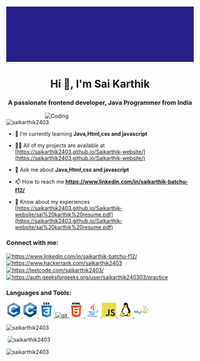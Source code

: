 <p align="center">
  <img src="https://github.com/saikarthik2403/saikarthik2403/blob/main/cideo.gif" alt="Sublime's custom image"/>
</p>
<h1 align="center">Hi 👋, I'm Sai Karthik</h1>
<h3 align="center">A passionate frontend developer, Java Programmer from India</h3>
<img align="right" alt="Coding" width="400" src="https://steamuserimages-a.akamaihd.net/ugc/1631947648964785474/81CBA15178466DD47195A239232202E78987B714/?imw=637&imh=358&ima=fit&impolicy=Letterbox&imcolor=%23000000&letterbox=true">

<p align="left"> <img src="https://komarev.com/ghpvc/?username=saikarthik2403&label=Profile%20views&color=0e75b6&style=flat" alt="saikarthik2403" /> </p>

- 🌱 I’m currently learning **Java,Html,css and javascript**

- 👨‍💻 All of my projects are available at [https://saikarthik2403.github.io/Saikarthik-website/](https://saikarthik2403.github.io/Saikarthik-website/)

- 💬 Ask me about **Java,Html,css and javascript**

- 📫 How to reach me **https://www.linkedin.com/in/saikarthik-batchu-f12/**

- 📄 Know about my experiences [https://saikarthik2403.github.io/Saikarthik-website/sai%20karthik%20resume.pdf](https://saikarthik2403.github.io/Saikarthik-website/sai%20karthik%20resume.pdf)

<h3 align="left">Connect with me:</h3>
<p align="left">
<a href="https://linkedin.com/in/saikarthik-batchu-f12/" target="blank"><img align="center" src="https://raw.githubusercontent.com/rahuldkjain/github-profile-readme-generator/master/src/images/icons/Social/linked-in-alt.svg" alt="https://www.linkedin.com/in/saikarthik-batchu-f12/" height="30" width="40" /></a>
<a href="https://www.hackerrank.com/saikarthik2403" target="blank"><img align="center" src="https://raw.githubusercontent.com/rahuldkjain/github-profile-readme-generator/master/src/images/icons/Social/hackerrank.svg" alt="https://www.hackerrank.com/saikarthik2403" height="30" width="40" /></a>
<a href="https://www.leetcode.com/saikarthik2403/" target="blank"><img align="center" src="https://raw.githubusercontent.com/rahuldkjain/github-profile-readme-generator/master/src/images/icons/Social/leet-code.svg" alt="https://leetcode.com/saikarthik2403/" height="30" width="40" /></a>
<a href="https://auth.geeksforgeeks.org/user/saikarthik240303/practice" target="blank"><img align="center" src="https://raw.githubusercontent.com/rahuldkjain/github-profile-readme-generator/master/src/images/icons/Social/hackerrank.svg" alt="https://auth.geeksforgeeks.org/user/saikarthik240303/practice" height="30" width="40" /></a>
</p>

<h3 align="left">Languages and Tools:</h3>
<p align="left"> <a href="https://www.cprogramming.com/" target="_blank" rel="noreferrer"> <img src="https://raw.githubusercontent.com/devicons/devicon/master/icons/c/c-original.svg" alt="c" width="40" height="40"/> </a> <a href="https://www.w3schools.com/cpp/" target="_blank" rel="noreferrer"> <img src="https://raw.githubusercontent.com/devicons/devicon/master/icons/cplusplus/cplusplus-original.svg" alt="cplusplus" width="40" height="40"/> </a> <a href="https://www.w3schools.com/css/" target="_blank" rel="noreferrer"> <img src="https://raw.githubusercontent.com/devicons/devicon/master/icons/css3/css3-original-wordmark.svg" alt="css3" width="40" height="40"/> </a> <a href="https://git-scm.com/" target="_blank" rel="noreferrer"> <img src="https://www.vectorlogo.zone/logos/git-scm/git-scm-icon.svg" alt="git" width="40" height="40"/> </a> <a href="https://www.w3.org/html/" target="_blank" rel="noreferrer"> <img src="https://raw.githubusercontent.com/devicons/devicon/master/icons/html5/html5-original-wordmark.svg" alt="html5" width="40" height="40"/> </a> <a href="https://www.java.com" target="_blank" rel="noreferrer"> <img src="https://raw.githubusercontent.com/devicons/devicon/master/icons/java/java-original.svg" alt="java" width="40" height="40"/> </a> <a href="https://developer.mozilla.org/en-US/docs/Web/JavaScript" target="_blank" rel="noreferrer"> <img src="https://raw.githubusercontent.com/devicons/devicon/master/icons/javascript/javascript-original.svg" alt="javascript" width="40" height="40"/> </a> <a href="https://www.linux.org/" target="_blank" rel="noreferrer"> <img src="https://raw.githubusercontent.com/devicons/devicon/master/icons/linux/linux-original.svg" alt="linux" width="40" height="40"/> </a> <a href="https://www.mysql.com/" target="_blank" rel="noreferrer"> <img src="https://raw.githubusercontent.com/devicons/devicon/master/icons/mysql/mysql-original-wordmark.svg" alt="mysql" width="40" height="40"/> </a> </p>

<p><img align="center" src="https://github-readme-stats.vercel.app/api/top-langs?username=saikarthik2403&show_icons=true&locale=en&layout=compact" alt="saikarthik2403" /></p>
<p>&nbsp;<img align="center" src="https://github-readme-stats.vercel.app/api?username=saikarthik2403&show_icons=true&locale=en" alt="saikarthik2403" /></p>
<p><img align="center" src="https://github-readme-streak-stats.herokuapp.com/?user=saikarthik2403&" alt="saikarthik2403" /></p>
